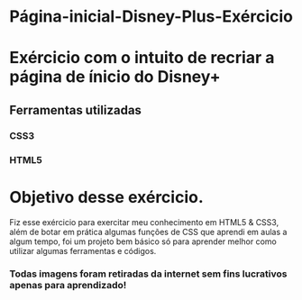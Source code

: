 # Página-inicial-Disney-Plus-Exércicio

# Exércicio com o intuito de recriar a página de ínicio do Disney+

## Ferramentas utilizadas

### CSS3
### HTML5

# Objetivo desse exércicio.

Fiz esse exércicio para exercitar meu conhecimento em HTML5 & CSS3, além de botar em prática algumas funções de CSS que aprendi em aulas a algum tempo, foi um projeto bem básico só para aprender melhor como utilizar algumas ferramentas e códigos.

### Todas imagens foram retiradas da internet sem fins lucrativos apenas para aprendizado!
